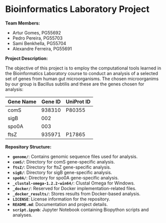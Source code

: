 # Bioinformatics Laboratory Project

**Team Members:**

* Artur Gomes, PG55692
* Pedro Pereira, PG55703
* Sami Benkhella, PG55704
* Alexandre Ferreira, PG55691

**Project Description:**

The objective of this project is to employ the computational tools learned in the Bioinformatics Laboratory course to conduct an analysis of a selected set of genes from human gut microorganisms. The chosen microorganims by our group is Bacillus subtilis and these are the genes chosen for analysis:

| **Gene Name**     | **Gene ID**     |  **UniProt ID** |
|-------------------|-----------------|-----------------|
| comS              | 938310          | P80355          |
| sigB              | 002             |                 |
| spo0A             | 003             |                 |
| ftsZ              | 935971          | P17865          |

**Repository Structure:**

- **`genome/`**: Contains genomic sequence files used for analysis.
- **`comS/`**: Directory for comS gene-specific analysis.
- **`ftsZ/`**: Directory for ftsZ gene-specific analysis.
- **`sigB/`**: Directory for sigB gene-specific analysis.
- **`spo0A/`**: Directory for spo0A gene-specific analysis.
- **`_clustal-omega-1.2.2-win64/`**: Clustal Omega for Windows.
- **`_docker/`**: Reserved for Docker implementation-related files.
- **`_docker_results/`**: Stores results from Docker-based analysis.
- **`LICENSE`**: License information for the repository.
- **`README.md`**: Documentation and project details.
- **`script.ipynb`**: Jupyter Notebook containing Biopython scripts and analyses.
